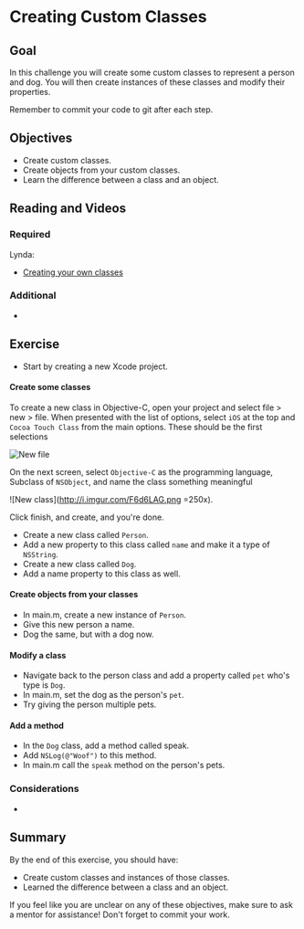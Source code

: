 # Creating Custom Classes

## Goal

In this challenge you will create some custom classes to represent a person and dog. You will then create instances of these classes and modify their properties.

Remember to commit your code to git after each step.

## Objectives

* Create custom classes.
* Create objects from your custom classes.
* Learn the difference between a class and an object.

## Reading and Videos

### Required

Lynda:

* [Creating your own classes](https://www.lynda.com/Objective-C-tutorials/Creating-your-own-classes/143328/156999-4.html?srchtrk=index%3a8%0alinktypeid%3a2%0aq%3aobjective+c%0apage%3a1%0as%3arelevance%0asa%3atrue%0aproducttypeid%3a2)

### Additional

* []()


## Exercise

>
* Start by creating a new Xcode project.

#### Create some classes

To create a new class in Objective-C, open your project and select file > new > file. When presented with the list of options, select `iOS` at the top and `Cocoa Touch Class` from the main options. These should be the first selections

![New file](http://i.imgur.com/6W6ZPqr.png) 

On the next screen, select `Objective-C` as the programming language, Subclass of `NSObject`, and name the class something meaningful 

![New class](http://i.imgur.com/F6d6LAG.png =250x). 

Click finish, and create, and you're done.

>
* Create a new class called `Person`.
* Add a new property to this class called `name` and make it a type of `NSString`.
* Create a new class called `Dog`.
* Add a name property to this class as well.

#### Create objects from your classes

>
* In main.m, create a new instance of `Person`.
* Give this new person a name.
* Dog the same, but with a dog now.

#### Modify a class

>
* Navigate back to the person class and add a property called `pet` who's type is `Dog`.
* In main.m, set the dog as the person's `pet`.
* Try giving the person multiple pets.

#### Add a method

>
* In the `Dog` class, add a method called speak.
* Add `NSLog(@"Woof")` to this method.
* In main.m call the `speak` method on the person's pets.


### Considerations

*
  
## Summary

By the end of this exercise, you should have:

* Create custom classes and instances of those classes.
* Learned the difference between a class and an object.

If you feel like you are unclear on any of these objectives, make sure to ask a mentor for assistance! Don't forget to commit your work.

